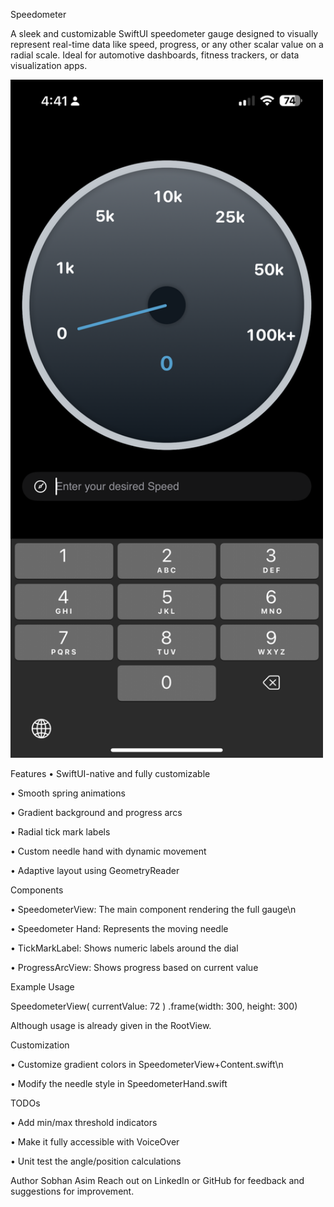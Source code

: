 Speedometer

A sleek and customizable SwiftUI speedometer gauge designed to visually represent real-time data like speed, progress, or any other scalar value on a radial scale. Ideal for automotive dashboards, fitness trackers, or data visualization apps.

<img src="Speedometer/preview.png" alt="Speedometer Preview" width="500">

Features
 • SwiftUI-native and fully customizable
 
 • Smooth spring animations
 
 • Gradient background and progress arcs
 
 • Radial tick mark labels
 
 • Custom needle hand with dynamic movement
 
 • Adaptive layout using GeometryReader


Components
 
 • SpeedometerView: The main component rendering the full gauge\n

 • Speedometer Hand: Represents the moving needle
 
 • TickMarkLabel: Shows numeric labels around the dial
 
 • ProgressArcView: Shows progress based on current value


Example Usage

SpeedometerView(
    currentValue: 72
)
.frame(width: 300, height: 300)

Although usage is already given in the RootView.


Customization
 
 • Customize gradient colors in SpeedometerView+Content.swift\n
 
 • Modify the needle style in SpeedometerHand.swift


TODOs

 • Add min/max threshold indicators
 
 • Make it fully accessible with VoiceOver
 
 • Unit test the angle/position calculations


Author
Sobhan Asim
Reach out on LinkedIn or GitHub for feedback and suggestions for improvement.
